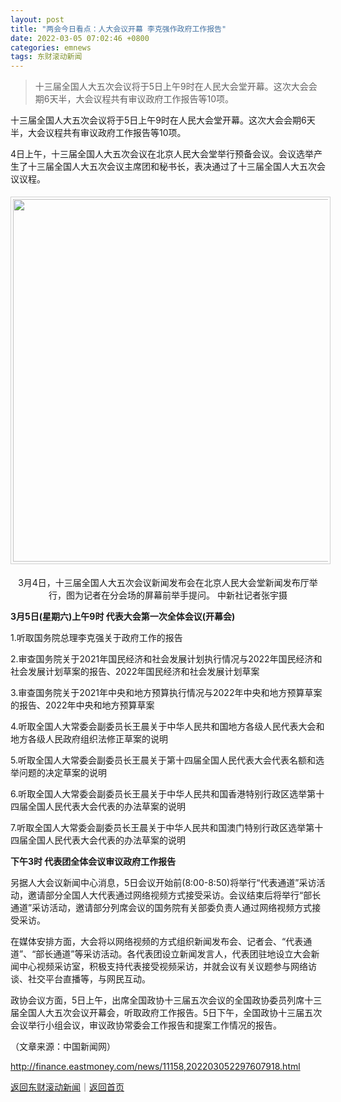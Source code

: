 ```yaml
---
layout: post
title: "两会今日看点：人大会议开幕 李克强作政府工作报告"
date: 2022-03-05 07:02:46 +0800
categories: emnews
tags: 东财滚动新闻
---
```

> 十三届全国人大五次会议将于5日上午9时在人民大会堂开幕。这次大会会期6天半，大会议程共有审议政府工作报告等10项。

<p>十三届全国人大五次会议将于5日上午9时在人民大会堂开幕。这次大会会期6天半，大会议程共有审议政府工作报告等10项。</p><p>4日上午，十三届全国人大五次会议在北京人民大会堂举行预备会议。会议选举产生了十三届全国人大五次会议主席团和秘书长，表决通过了十三届全国人大五次会议议程。</p><center><img src="https://dfscdn.dfcfw.com/download/D25690105595966248181_w700h489.jpg" width="580" style="border:#d1d1d1 1px solid;padding:3px;margin:5px 0;" /></center><p style="text-align:center;">3月4日，十三届全国人大五次会议新闻发布会在北京人民大会堂新闻发布厅举行，图为记者在分会场的屏幕前举手提问。 中新社记者张宇摄</p><p><strong>3月5日(<span web="1" href="http://quote.eastmoney.com/unify/r/0.002291" class="em_stock_key_common" data-code="0,002291">星期六</span>)上午9时 代表大会第一次全体会议(开幕会)</strong></p><p>1.听取国务院总理李克强关于政府工作的报告</p><p>2.审查国务院关于2021年国民经济和社会发展计划执行情况与2022年国民经济和社会发展计划草案的报告、2022年国民经济和社会发展计划草案</p><p>3.审查国务院关于2021年中央和地方预算执行情况与2022年中央和地方预算草案的报告、2022年中央和地方预算草案</p><p>4.听取全国人大常委会副委员长王晨关于中华人民共和国地方各级人民代表大会和地方各级人民政府组织法修正草案的说明</p><p>5.听取全国人大常委会副委员长王晨关于第十四届全国人民代表大会代表名额和选举问题的决定草案的说明</p><p>6.听取全国人大常委会副委员长王晨关于中华人民共和国香港特别行政区选举第十四届全国人民代表大会代表的办法草案的说明</p><p>7.听取全国人大常委会副委员长王晨关于中华人民共和国澳门特别行政区选举第十四届全国人民代表大会代表的办法草案的说明</p><p><strong>下午3时 代表团全体会议审议政府工作报告</strong></p><p>另据人大会议新闻中心消息，5日会议开始前(8:00-8:50)将举行“代表通道”采访活动，邀请部分全国人大代表通过网络视频方式接受采访。会议结束后将举行“部长通道”采访活动，邀请部分列席会议的国务院有关部委负责人通过网络视频方式接受采访。</p><p>在媒体安排方面，大会将以网络视频的方式组织新闻发布会、记者会、“代表通道”、“部长通道”等采访活动。各代表团设立新闻发言人，代表团驻地设立大会新闻中心视频采访室，积极支持代表接受视频采访，并就会议有关议题参与网络访谈、社交平台直播等，与网民互动。</p><p>政协会议方面，5日上午，出席全国政协十三届五次会议的全国政协委员列席十三届全国人大五次会议开幕会，听取政府工作报告。5日下午，全国政协十三届五次会议举行小组会议，审议政协常委会工作报告和提案工作情况的报告。</p><p class="em_media">（文章来源：中国新闻网）</p>

<http://finance.eastmoney.com/news/11158,202203052297607918.html>

[返回东财滚动新闻](//finews.withounder.com/emnews/)｜[返回首页](//finews.withounder.com/)